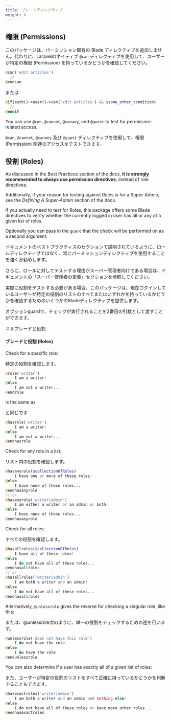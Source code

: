 ```yaml
---
title: ブレードディレクティブ
weight: 4
---
```


## 権限 (Permissions)

<!-- This package doesn't add any **permission**-specific Blade directives. -->
<!-- Instead, use Laravel's native `@can` directive to check if a user has a certain permission. -->

このパッケージは、パーミッション固有の Blade ディレクティブを追加しません。代わりに、Laravelのネイティブ `@can` ディレクティブを使用して、ユーザーが特定の権限 (Permission) を持っているかどうかを確認してください。

```php
@can('edit articles')
  //
@endcan
```

または

```php
@if(auth()->user()->can('edit articles') && $some_other_condition)
  //
@endif
```

You can use `@can`, `@cannot`, `@canany`, and `@guest` to test for permission-related access.

`@can`, `@cannot`, `@canany` 及び `@guest` ディレクティブを使用して、権限 (Permission) 関連のアクセスをテストできます。

## 役割 (Roles)

As discussed in the Best Practices section of the docs, **it is strongly recommended to always use permission directives**, instead of role directives.

Additionally, if your reason for testing against Roles is for a Super-Admin, see the *Defining A Super-Admin* section of the docs.

If you actually need to test for Roles, this package offers some Blade directives to verify whether the currently logged in user has all or any of a given list of roles.

Optionally you can pass in the `guard` that the check will be performed on as a second argument.

ドキュメントのベストプラクティスのセクションで説明されているように、ロールディレクティブではなく、常にパーミッションディレクティブを使用することを強くお勧めします。

さらに、ロールに対してテストする理由がスーパー管理者向けである場合は、ドキュメントの「スーパー管理者の定義」セクションを参照してください。

実際に役割をテストする必要がある場合、このパッケージは、現在ログインしているユーザーが特定の役割のリストのすべてまたはいずれかを持っているかどうかを確認するためのいくつかのBladeディレクティブを提供します。

オプションguardで、チェックが実行されることを2番目の引数として渡すことができます。

＃＃ブレードと役割

#### ブレードと役割 (Roles)

Check for a specific role:

特定の役割を確認します。

```php
@role('writer')
    I am a writer!
@else
    I am not a writer...
@endrole
```

is the same as

と同じです

```php
@hasrole('writer')
    I am a writer!
@else
    I am not a writer...
@endhasrole
```

Check for any role in a list:

リスト内の役割を確認します。

```php
@hasanyrole($collectionOfRoles)
    I have one or more of these roles!
@else
    I have none of these roles...
@endhasanyrole
// or
@hasanyrole('writer|admin')
    I am either a writer or an admin or both!
@else
    I have none of these roles...
@endhasanyrole
```

Check for all roles:

すべての役割を確認します。

```php
@hasallroles($collectionOfRoles)
    I have all of these roles!
@else
    I do not have all of these roles...
@endhasallroles
// or
@hasallroles('writer|admin')
    I am both a writer and an admin!
@else
    I do not have all of these roles...
@endhasallroles
```

Alternatively, `@unlessrole` gives the reverse for checking a singular role, like this:

または、@unlessrole次のように、単一の役割をチェックするための逆を行います。

```php
@unlessrole('does not have this role')
    I do not have the role
@else
    I do have the role
@endunlessrole
```

You can also determine if a user has exactly all of a given list of roles:

また、ユーザーが特定の役割のリストをすべて正確に持っているかどうかを判断することもできます。

```php
@hasexactroles('writer|admin')
    I am both a writer and an admin and nothing else!
@else
    I do not have all of these roles or have more other roles...
@endhasexactroles
```
